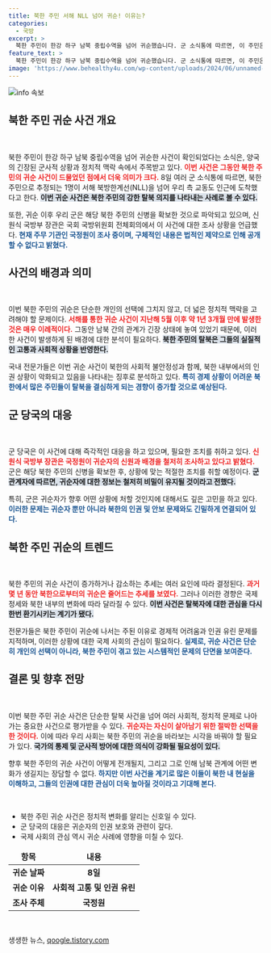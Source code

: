 ```yaml
---
title: 북한 주민 서해 NLL 넘어 귀순! 이유는?
categories:
  - 국방
excerpt: >
  북한 주민이 한강 하구 남북 중립수역을 넘어 귀순했습니다. 군 소식통에 따르면, 이 주민은 서해 북방한계선을 넘어 우리 측에 도착해 귀순 의사를 밝혔습니다. 이번 귀순은 지난해 5월 이후 약 1년 3개월 만으로, 국정원이 현재 조사 중입니다. 사건의 전말이 궁금하다면 클릭하세요!
feature_text: >
  북한 주민이 한강 하구 남북 중립수역을 넘어 귀순했습니다. 군 소식통에 따르면, 이 주민은 서해 북방한계선을 넘어 우리 측에 도착해 귀순 의사를 밝혔습니다. 이번 귀순은 지난해 5월 이후 약 1년 3개월 만으로, 국정원이 현재 조사 중입니다. 사건의 전말이 궁금하다면 클릭하세요!
image: 'https://www.behealthy4u.com/wp-content/uploads/2024/06/unnamed-file.png'
---
```


<p><img src="https://www.behealthy4u.com/wp-content/uploads/2024/06/unnamed-file.png" alt="info 속보" /></p>

<h2 data-ke-size="size26">북한 주민 귀순 사건 개요</h2>

<p data-ke-size="size16">&nbsp;</p>

<p>북한 주민이 한강 하구 남북 중립수역을 넘어 귀순한 사건이 확인되었다는 소식은, 양국의 긴장된 군사적 상황과 정치적 맥락 속에서 주목받고 있다. <b><span style="color: #ee2323;">이번 사건은 그동안 북한 주민의 귀순 사건이 드물었던 점에서 더욱 의미가 크다.</span></b> 8일 여러 군 소식통에 따르면, 북한 주민으로 추정되는 1명이 서해 북방한계선(NLL)을 넘어 우리 측 교동도 인근에 도착했다고 한다. <b><span style="background-color: #21538527;">이번 귀순 사건은 북한 주민의 강한 탈북 의지를 나타내는 사례로 볼 수 있다.</span></b> </p>

<p>또한, 귀순 이후 우리 군은 해당 북한 주민의 신병을 확보한 것으로 파악되고 있으며, 신원식 국방부 장관은 국회 국방위원회 전체회의에서 이 사건에 대한 조사 상황을 언급했다. <b><span style="color: #1a5490;">현재 주무 기관인 국정원이 조사 중이며, 구체적인 내용은 법적인 제약으로 인해 공개할 수 없다고 밝혔다.</span></b> </p>

<h2 data-ke-size="size26">사건의 배경과 의미</h2>

<p data-ke-size="size16">&nbsp;</p>

<p>이번 북한 주민의 귀순은 단순한 개인의 선택에 그치지 않고, 더 넓은 정치적 맥락을 고려해야 할 문제이다. <b><span style="color: #ee2323;">서해를 통한 귀순 사건이 지난해 5월 이후 약 1년 3개월 만에 발생한 것은 매우 이례적이다.</span></b> 그동안 남북 간의 관계가 긴장 상태에 놓여 있었기 때문에, 이러한 사건이 발생하게 된 배경에 대한 분석이 필요하다. <b><span style="background-color: #21538527;">북한 주민의 탈북은 그들의 실질적인 고통과 사회적 상황을 반영한다.</span></b> </p>

<p>국내 전문가들은 이번 귀순 사건이 북한의 사회적 불안정성과 함께, 북한 내부에서의 인권 상황이 악화되고 있음을 나타내는 징후로 분석하고 있다. <b><span style="color: #1a5490;">특히 경제 상황이 어려운 북한에서 많은 주민들이 탈북을 결심하게 되는 경향이 증가할 것으로 예상된다.</span></b> </p>

<h2 data-ke-size="size26">군 당국의 대응</h2>

<p data-ke-size="size16">&nbsp;</p>

<p>군 당국은 이 사건에 대해 즉각적인 대응을 하고 있으며, 필요한 조치를 취하고 있다. <b><span style="color: #ee2323;">신원식 국방부 장관은 국정원이 귀순자의 신원과 배경을 철저히 조사하고 있다고 밝혔다.</span></b> 군은 해당 북한 주민의 신병을 확보한 후, 상황에 맞는 적절한 조치를 취할 예정이다. <b><span style="background-color: #21538527;">군 관계자에 따르면, 귀순자에 대한 정보는 철저히 비밀이 유지될 것이라고 전했다.</span></b> </p>

<p>특히, 군은 귀순자가 향후 어떤 상황에 처할 것인지에 대해서도 깊은 고민을 하고 있다. <b><span style="color: #1a5490;">이러한 문제는 귀순자 뿐만 아니라 북한의 인권 및 안보 문제와도 긴밀하게 연결되어 있다.</span></b> </p>

<h2 data-ke-size="size26">북한 주민 귀순의 트렌드</h2>

<p data-ke-size="size16">&nbsp;</p>

<p>북한 주민의 귀순 사건이 증가하거나 감소하는 추세는 여러 요인에 따라 결정된다. <b><span style="color: #ee2323;">과거 몇 년 동안 북한으로부터의 귀순은 줄어드는 추세를 보였다.</span></b> 그러나 이러한 경향은 국제 정세와 북한 내부의 변화에 따라 달라질 수 있다. <b><span style="background-color: #21538527;">이번 사건은 탈북자에 대한 관심을 다시 한번 환기시키는 계기가 됐다.</span></b> </p>

<p>전문가들은 북한 주민이 귀순에 나서는 주된 이유로 경제적 어려움과 인권 유린 문제를 지적하며, 이러한 상황에 대한 국제 사회의 관심이 필요하다. <b><span style="color: #1a5490;">실제로, 귀순 사건은 단순히 개인의 선택이 아니라, 북한 주민이 겪고 있는 시스템적인 문제의 단면을 보여준다.</span></b> </p>

<h2 data-ke-size="size26">결론 및 향후 전망</h2>

<p data-ke-size="size16">&nbsp;</p>

<p>이번 북한 주민 귀순 사건은 단순한 탈북 사건을 넘어 여러 사회적, 정치적 문제로 나아가는 중요한 사건으로 평가받을 수 있다. <b><span style="color: #ee2323;">귀순자는 자신이 살아남기 위한 절박한 선택을 한 것이다.</span></b> 이에 따라 우리 사회는 북한 주민의 귀순을 바라보는 시각을 바꿔야 할 필요가 있다. <b><span style="background-color: #21538527;">국가의 통제 및 군사적 방어에 대한 의식이 강화될 필요성이 있다.</span></b> </p>

<p>향후 북한 주민의 귀순 사건이 어떻게 전개될지, 그리고 그로 인해 남북 관계에 어떤 변화가 생길지는 장담할 수 없다. <b><span style="color: #1a5490;">하지만 이번 사건을 계기로 많은 이들이 북한 내 현실을 이해하고, 그들의 인권에 대한 관심이 더욱 높아질 것이라고 기대해 본다.</span></b> </p>

<p data-ke-size="size16">&nbsp;</p>

<ul>
    <li>북한 주민 귀순 사건은 정치적 변화를 알리는 신호일 수 있다.</li>
    <li>군 당국의 대응은 귀순자의 인권 보호와 관련이 깊다.</li>
    <li>국제 사회의 관심 역시 귀순 사례에 영향을 미칠 수 있다.</li>
</ul>

<table style="width: 100%; border-collapse: collapse;">
    <thead>
        <tr>
            <td style="text-align: center; height: 17px;"><b>항목</b></td>
            <td style="text-align: center; height: 17px;"><b>내용</b></td>
        </tr>
    </thead>
    <tbody>
        <tr>
            <td style="text-align: center; height: 17px;"><b>귀순 날짜</b></td>
            <td style="text-align: center; height: 17px;"><b>8일</b></td>
        </tr>
        <tr>
            <td style="text-align: center; height: 17px;"><b>귀순 이유</b></td>
            <td style="text-align: center; height: 17px;"><b>사회적 고통 및 인권 유린</b></td>
        </tr>
        <tr>
            <td style="text-align: center; height: 17px;"><b>조사 주체</b></td>
            <td style="text-align: center; height: 17px;"><b>국정원</b></td>
        </tr>
    </tbody>
</table>

<p data-ke-size="size16">&nbsp;</p>
생생한 뉴스, <a href="https://qoogle.tistory.com" rel="dofollow">qoogle.tistory.com</a>


